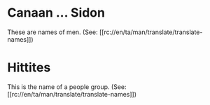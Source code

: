 # Canaan ... Sidon

These are names of men. (See: [[rc://en/ta/man/translate/translate-names]])

# Hittites

This is the name of a people group. (See: [[rc://en/ta/man/translate/translate-names]])

